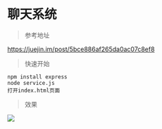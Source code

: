 # 聊天系统

> 参考地址

https://juejin.im/post/5bce886af265da0ac07c8ef8

> 快速开始
```angular2
npm install express
node service.js
打开index.html页面
```

> 效果

![](https://ws4.sinaimg.cn/large/006tKfTcly1g1dsf084uwj313n0gfq4d.jpg)

